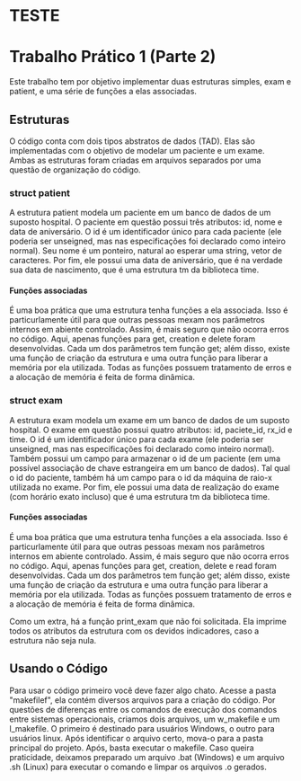 # TESTE

# Trabalho Prático 1 (Parte 2)
Este trabalho tem por objetivo implementar duas estruturas simples, exam e patient, e uma série de funções a elas associadas.

## Estruturas
O código conta com dois tipos abstratos de dados (TAD). Elas são implementadas com o objetivo de modelar um paciente e um exame. Ambas as estruturas foram criadas em arquivos separados por uma questão de organização do código.

### struct patient
A estrutura patient modela um paciente em um banco de dados de um suposto hospital. O paciente em questão possui três atributos: id, nome e data de aniversário. O id é um identificador único para cada paciente (ele poderia ser unseigned, mas nas especificações foi declarado como inteiro normal). Seu nome é um ponteiro, natural ao esperar uma string, vetor de caracteres. Por fim, ele possui uma data de aniversário, que é na verdade sua data de nascimento, que é uma estrutura tm da biblioteca time.

#### Funções associadas
É uma boa prática que uma estrutura tenha funções a ela associada. Isso é particurlamente útil para que outras pessoas mexam nos parâmetros internos em abiente controlado. Assim, é mais seguro que não ocorra erros no código. Aqui, apenas funções para get, creation e delete foram desenvolvidas. Cada um dos parâmetros tem função get; além disso, existe uma função de criação da estrutura e uma outra função para liberar a memória por ela utilizada.
Todas as funções possuem tratamento de erros e a alocação de memória é feita de forma dinâmica.

### struct exam
A estrutura exam modela um exame em um banco de dados de um suposto hospital. O exame em questão possui quatro atributos: id, paciete_id, rx_id e time. O id é um identificador único para cada exame (ele poderia ser unseigned, mas nas especificações foi declarado como inteiro normal). Também possui um campo para armazenar o id de um paciente (em uma possível associação de chave estrangeira em um banco de dados). Tal qual o id do paciente, também há um campo para o id da máquina de raio-x utilizada no exame. Por fim, ele possui uma data de realização do exame (com horário exato incluso) que é uma estrutura tm da biblioteca time.

#### Funções associadas
É uma boa prática que uma estrutura tenha funções a ela associada. Isso é particurlamente útil para que outras pessoas mexam nos parâmetros internos em abiente controlado. Assim, é mais seguro que não ocorra erros no código. Aqui, apenas funções para get, creation, delete e read foram desenvolvidas. Cada um dos parâmetros tem função get; além disso, existe uma função de criação da estrutura e uma outra função para liberar a memória por ela utilizada. Todas as funções possuem tratamento de erros e a alocação de memória é feita de forma dinâmica.

Como um extra, há a função print_exam que não foi solicitada. Ela imprime todos os atributos da estrutura com os devidos indicadores, caso a estrutura não seja nula.

## Usando o Código
Para usar o código primeiro você deve fazer algo chato. Acesse a pasta "makefilef", ela contém diversos arquivos para a criação do código. Por questões de diferenças entre os comandos de execução dos comandos entre sistemas operacionais, criamos dois arquivos, um w_makefile e um l_makefile. O primeiro é destinado para usuários Windows, o outro para usuários linux. Após identificar o arquivo certo, mova-o para a pasta principal do projeto. Após, basta executar o makefile. Caso queira praticidade, deixamos preparado um arquivo .bat (Windows) e um arquivo .sh (Linux) para executar o comando e limpar os arquivos .o gerados.